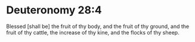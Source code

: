 # Deuteronomy 28:4

Blessed [shall be] the fruit of thy body, and the fruit of thy ground, and the fruit of thy cattle, the increase of thy kine, and the flocks of thy sheep.